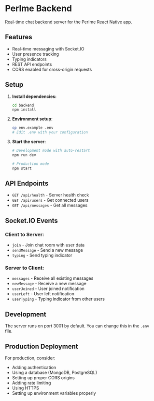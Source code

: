 # Perlme Backend

Real-time chat backend server for the Perlme React Native app.

## Features

- Real-time messaging with Socket.IO
- User presence tracking
- Typing indicators
- REST API endpoints
- CORS enabled for cross-origin requests

## Setup

1. **Install dependencies:**
   ```bash
   cd backend
   npm install
   ```

2. **Environment setup:**
   ```bash
   cp env.example .env
   # Edit .env with your configuration
   ```

3. **Start the server:**
   ```bash
   # Development mode with auto-restart
   npm run dev
   
   # Production mode
   npm start
   ```

## API Endpoints

- `GET /api/health` - Server health check
- `GET /api/users` - Get connected users
- `GET /api/messages` - Get all messages

## Socket.IO Events

### Client to Server:
- `join` - Join chat room with user data
- `sendMessage` - Send a new message
- `typing` - Send typing indicator

### Server to Client:
- `messages` - Receive all existing messages
- `newMessage` - Receive a new message
- `userJoined` - User joined notification
- `userLeft` - User left notification
- `userTyping` - Typing indicator from other users

## Development

The server runs on port 3001 by default. You can change this in the `.env` file.

## Production Deployment

For production, consider:
- Adding authentication
- Using a database (MongoDB, PostgreSQL)
- Setting up proper CORS origins
- Adding rate limiting
- Using HTTPS
- Setting up environment variables properly 